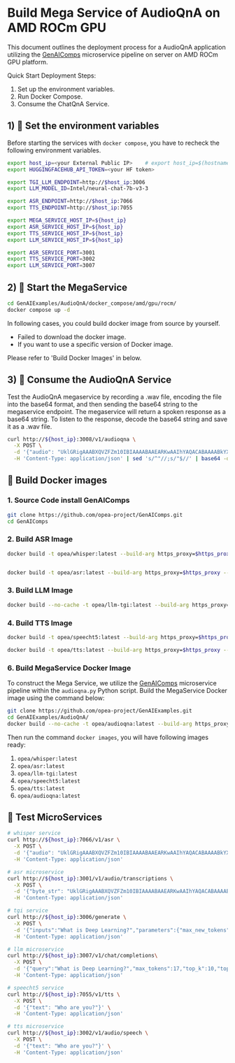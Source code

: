 # Build Mega Service of AudioQnA on AMD ROCm GPU

This document outlines the deployment process for a AudioQnA application utilizing the [GenAIComps](https://github.com/opea-project/GenAIComps.git) microservice
pipeline on server on AMD ROCm GPU platform.

Quick Start Deployment Steps:

1) Set up the environment variables.
2) Run Docker Compose.
3) Consume the ChatQnA Service.

## 1) 🚀 Set the environment variables

Before starting the services with `docker compose`, you have to recheck the following environment variables.

```bash
export host_ip=<your External Public IP>    # export host_ip=$(hostname -I | awk '{print $1}')
export HUGGINGFACEHUB_API_TOKEN=<your HF token>

export TGI_LLM_ENDPOINT=http://$host_ip:3006
export LLM_MODEL_ID=Intel/neural-chat-7b-v3-3

export ASR_ENDPOINT=http://$host_ip:7066
export TTS_ENDPOINT=http://$host_ip:7055

export MEGA_SERVICE_HOST_IP=${host_ip}
export ASR_SERVICE_HOST_IP=${host_ip}
export TTS_SERVICE_HOST_IP=${host_ip}
export LLM_SERVICE_HOST_IP=${host_ip}

export ASR_SERVICE_PORT=3001
export TTS_SERVICE_PORT=3002
export LLM_SERVICE_PORT=3007
```

## 2) 🚀 Start the MegaService

```bash
cd GenAIExamples/AudioQnA/docker_compose/amd/gpu/rocm/
docker compose up -d
```

In following cases, you could build docker image from source by yourself.

- Failed to download the docker image.
- If you want to use a specific version of Docker image.

Please refer to 'Build Docker Images' in below.

## 3) 🚀 Consume the AudioQnA Service

Test the AudioQnA megaservice by recording a .wav file, encoding the file into the base64 format, and then sending the
base64 string to the megaservice endpoint. The megaservice will return a spoken response as a base64 string. To listen
to the response, decode the base64 string and save it as a .wav file.

```bash
curl http://${host_ip}:3008/v1/audioqna \
  -X POST \
  -d '{"audio": "UklGRigAAABXQVZFZm10IBIAAAABAAEARKwAAIhYAQACABAAAABkYXRhAgAAAAEA", "max_tokens":64}' \
  -H 'Content-Type: application/json' | sed 's/^"//;s/"$//' | base64 -d > output.wav
```

## 🚀 Build Docker images

### 1. Source Code install GenAIComps

```bash
git clone https://github.com/opea-project/GenAIComps.git
cd GenAIComps
```

### 2. Build ASR Image

```bash
docker build -t opea/whisper:latest --build-arg https_proxy=$https_proxy --build-arg http_proxy=$http_proxy -f comps/asr/whisper/dependency/Dockerfile .


docker build -t opea/asr:latest --build-arg https_proxy=$https_proxy --build-arg http_proxy=$http_proxy -f comps/asr/whisper/Dockerfile .
```

### 3. Build LLM Image

```bash
docker build --no-cache -t opea/llm-tgi:latest --build-arg https_proxy=$https_proxy --build-arg http_proxy=$http_proxy -f comps/llms/text-generation/tgi/Dockerfile .
```

### 4. Build TTS Image

```bash
docker build -t opea/speecht5:latest --build-arg https_proxy=$https_proxy --build-arg http_proxy=$http_proxy -f comps/tts/speecht5/dependency/Dockerfile .

docker build -t opea/tts:latest --build-arg https_proxy=$https_proxy --build-arg http_proxy=$http_proxy -f comps/tts/speecht5/Dockerfile .
```

### 6. Build MegaService Docker Image

To construct the Mega Service, we utilize the [GenAIComps](https://github.com/opea-project/GenAIComps.git) microservice pipeline within the `audioqna.py` Python script. Build the MegaService Docker image using the command below:

```bash
git clone https://github.com/opea-project/GenAIExamples.git
cd GenAIExamples/AudioQnA/
docker build --no-cache -t opea/audioqna:latest --build-arg https_proxy=$https_proxy --build-arg http_proxy=$http_proxy -f Dockerfile .
```

Then run the command `docker images`, you will have following images ready:

1. `opea/whisper:latest`
2. `opea/asr:latest`
3. `opea/llm-tgi:latest`
4. `opea/speecht5:latest`
5. `opea/tts:latest`
6. `opea/audioqna:latest`



## 🚀 Test MicroServices

```bash
# whisper service
curl http://${host_ip}:7066/v1/asr \
  -X POST \
  -d '{"audio": "UklGRigAAABXQVZFZm10IBIAAAABAAEARKwAAIhYAQACABAAAABkYXRhAgAAAAEA"}' \
  -H 'Content-Type: application/json'

# asr microservice
curl http://${host_ip}:3001/v1/audio/transcriptions \
  -X POST \
  -d '{"byte_str": "UklGRigAAABXQVZFZm10IBIAAAABAAEARKwAAIhYAQACABAAAABkYXRhAgAAAAEA"}' \
  -H 'Content-Type: application/json'

# tgi service
curl http://${host_ip}:3006/generate \
  -X POST \
  -d '{"inputs":"What is Deep Learning?","parameters":{"max_new_tokens":17, "do_sample": true}}' \
  -H 'Content-Type: application/json'

# llm microservice
curl http://${host_ip}:3007/v1/chat/completions\
  -X POST \
  -d '{"query":"What is Deep Learning?","max_tokens":17,"top_k":10,"top_p":0.95,"typical_p":0.95,"temperature":0.01,"repetition_penalty":1.03,"streaming":false}' \
  -H 'Content-Type: application/json'

# speecht5 service
curl http://${host_ip}:7055/v1/tts \
  -X POST \
  -d '{"text": "Who are you?"}' \
  -H 'Content-Type: application/json'

# tts microservice
curl http://${host_ip}:3002/v1/audio/speech \
  -X POST \
  -d '{"text": "Who are you?"}' \
  -H 'Content-Type: application/json'

```
